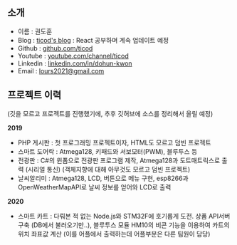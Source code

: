 ## 소개

- 이름 : 권도훈
- Blog : [ticod's blog](https://ticod-blog.netlify.app/) : React 공부하며 계속 업데이트 예정
- Github : [github.com/ticod](https://github.com/ticod)
- Youtube : [youtube.com/channel/ticod](https://www.youtube.com/channel/UC_q6aWqB3EU-Zg9HfWxqR5g)
- Linkedin : [linkedin.com/in/dohun-kwon](https://www.linkedin.com/in/dohun-kwon-66a98b198)
- Email : lours2021@gmail.com


## 프로젝트 이력
(깃을 모르고 프로젝트를 진행했기에, 추후 깃허브에 소스를 정리해서 올릴 예정)

**2019**
- PHP 게시판 : 첫 프로그래밍 프로젝트이자, HTML도 모르고 덤빈 프로젝트
- 스마트 도어락 : Atmega128, 키패드와 서보모터(PWM), 블루투스 등
- 전광판 : C#의 윈폼으로 전광판 프로그램 제작, Atmega128과 도트매트릭스로 출력 (시리얼 통신) (객체지향에 대해 아무것도 모르고 덤빈 프로젝트)
- 날씨알리미 : Atmega128, LCD, 버튼으로 메뉴 구현, esp8266과 OpenWeatherMapAPI로 날씨 정보를 얻어와 LCD로 출력


**2020**
- 스마트 카트 : 다뤄본 적 없는 Node.js와 STM32F에 호기롭게 도전. 상품 API서버 구축 (DB에서 불러오기만..), 블루투스 모듈 HM10의 비콘 기능을 이용하여 카트의 위치 좌표값 계산 (이를 어플에서 출력하는데 어플부분은 다른 팀원이 담당)
